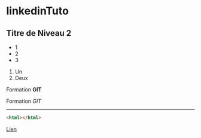 # linkedinTuto

## Titre de Niveau 2

+ 1
+ 2
+ 3

1. Un 
2. Deux

Formation **GIT**

Formation *GIT*

---

```html
<html></html>
```

[Lien](https://github.com/fred3ric)
